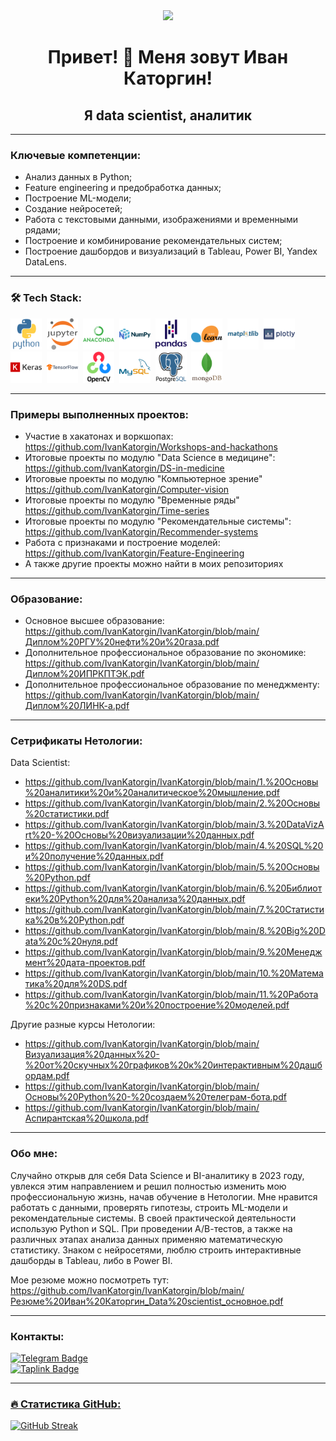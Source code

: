 <div id="header" align="center">
  <img src="https://media4.giphy.com/media/v1.Y2lkPTc5MGI3NjExd3FzdjltZ2V4ZjVmZTEycmpzcThicmQ1bGN5ZDl6N3Z1YnBodTU5dyZlcD12MV9pbnRlcm5hbF9naWZfYnlfaWQmY3Q9cw/S8TzUKzRPjepzJx37U/giphy.gif" width="200"/>

  # Привет! 👋 Меня зовут Иван Каторгин!
  ## Я data scientist, аналитик
</div>

---
### Ключевые компетенции:
- Анализ данных в Python;
- Feature engineering и предобработка данных;
-	Построение ML-модели;	
-	Создание нейросетей;
-	Работа с текстовыми данными, изображениями и временными рядами;
-	Построение и комбинирование рекомендательных систем;
-	Построение дашбордов и визуализаций в Tableau, Power BI, Yandex DataLens.

---
### :hammer_and_wrench: Tech Stack:
<div>
  <img src="https://github.com/devicons/devicon/blob/master/icons/python/python-original-wordmark.svg" title="Python" alt="Python" width="50" height="50"/>&nbsp;
  <img src="https://github.com/devicons/devicon/blob/master/icons/jupyter/jupyter-original-wordmark.svg" title="Jupyter" alt="Jupyter" width="50" height="50"/>&nbsp;
  <img src="https://github.com/devicons/devicon/blob/master/icons/anaconda/anaconda-original-wordmark.svg" title="Anaconda" alt="Anaconda" width="50" height="50"/>&nbsp;
  <img src="https://github.com/devicons/devicon/blob/master/icons/numpy/numpy-original-wordmark.svg" title="Numpy" alt="Numpy" width="50" height="50"/>&nbsp;
  <img src="https://github.com/devicons/devicon/blob/master/icons/pandas/pandas-original-wordmark.svg" title="Pandas" alt="Pandas" width="50" height="50"/>&nbsp;
  <img src="https://github.com/devicons/devicon/blob/master/icons/scikitlearn/scikitlearn-original.svg" title="Scikitlearn" alt="Scikitlearn" width="50" height="50"/>&nbsp;
  <img src="https://github.com/devicons/devicon/blob/master/icons/matplotlib/matplotlib-original-wordmark.svg" title="Matplotlib" alt="Matplotlib" width="50" height="50"/>&nbsp;
  <img src="https://github.com/devicons/devicon/blob/master/icons/plotly/plotly-original-wordmark.svg" title="Plotly" alt="Plotly" width="50" height="50"/>&nbsp;
  <img src="https://github.com/devicons/devicon/blob/master/icons/keras/keras-original-wordmark.svg" title="Keras" alt="Keras" width="50" height="50"/>&nbsp;
  <img src="https://github.com/devicons/devicon/blob/master/icons/tensorflow/tensorflow-original-wordmark.svg" title="Tensorflow" alt="Tensorflow" width="50" height="50"/>&nbsp;
  <img src="https://github.com/devicons/devicon/blob/master/icons/opencv/opencv-original-wordmark.svg"  title="OpenCV" alt="OpenCV" width="50" height="50"/>&nbsp;
  <img src="https://github.com/devicons/devicon/blob/master/icons/mysql/mysql-original-wordmark.svg" title="MySQL"  alt="MySQL" width="50" height="50"/>&nbsp;
  <img src="https://github.com/devicons/devicon/blob/master/icons/postgresql/postgresql-original-wordmark.svg" title="PostgreSQL" alt="PostgreSQL" width="50" height="50"/>&nbsp;
  <img src="https://github.com/devicons/devicon/blob/master/icons/mongodb/mongodb-original-wordmark.svg" title="Mongodb" alt="Mongodb" width="50" height="50"/>&nbsp;
</div>

---
### Примеры выполненных проектов:
- Участие в хакатонах и воркшопах: https://github.com/IvanKatorgin/Workshops-and-hackathons
- Итоговые проекты по модулю "Data Science в медицине": https://github.com/IvanKatorgin/DS-in-medicine
- Итоговые проекты по модулю "Компьютерное зрение" https://github.com/IvanKatorgin/Computer-vision
- Итоговые проекты по модулю "Временные ряды" https://github.com/IvanKatorgin/Time-series
- Итоговые проекты по модулю "Рекомендательные системы": https://github.com/IvanKatorgin/Recommender-systems
- Работа с признаками и построение моделей: https://github.com/IvanKatorgin/Feature-Engineering
- А также другие проекты можно найти в моих репозиториях

---
### Образование:
- Основное высшее образование: https://github.com/IvanKatorgin/IvanKatorgin/blob/main/Диплом%20РГУ%20нефти%20и%20газа.pdf
- Дополнительное профессиональное образование по экономике: https://github.com/IvanKatorgin/IvanKatorgin/blob/main/Диплом%20ИПРКПТЭК.pdf
- Дополнительное профессиональное образование по менеджменту: https://github.com/IvanKatorgin/IvanKatorgin/blob/main/Диплом%20ЛИНК-а.pdf

---
### Сетрификаты Нетологии:

Data Scientist:
- https://github.com/IvanKatorgin/IvanKatorgin/blob/main/1.%20Основы%20аналитики%20и%20аналитическое%20мышление.pdf
- https://github.com/IvanKatorgin/IvanKatorgin/blob/main/2.%20Основы%20статистики.pdf
- https://github.com/IvanKatorgin/IvanKatorgin/blob/main/3.%20DataVizArt%20-%20Основы%20визуализации%20данных.pdf
- https://github.com/IvanKatorgin/IvanKatorgin/blob/main/4.%20SQL%20и%20получение%20данных.pdf
- https://github.com/IvanKatorgin/IvanKatorgin/blob/main/5.%20Основы%20Python.pdf
- https://github.com/IvanKatorgin/IvanKatorgin/blob/main/6.%20Библиотеки%20Python%20для%20анализа%20данных.pdf
- https://github.com/IvanKatorgin/IvanKatorgin/blob/main/7.%20Статистика%20в%20Python.pdf
- https://github.com/IvanKatorgin/IvanKatorgin/blob/main/8.%20Big%20Data%20с%20нуля.pdf
- https://github.com/IvanKatorgin/IvanKatorgin/blob/main/9.%20Менеджмент%20дата-проектов.pdf
- https://github.com/IvanKatorgin/IvanKatorgin/blob/main/10.%20Математика%20для%20DS.pdf
- https://github.com/IvanKatorgin/IvanKatorgin/blob/main/11.%20Работа%20с%20признаками%20и%20построение%20моделей.pdf

Другие разные курсы Нетологии:
- https://github.com/IvanKatorgin/IvanKatorgin/blob/main/Визуализация%20данных%20-%20от%20скучных%20графиков%20к%20интерактивным%20дашбордам.pdf
- https://github.com/IvanKatorgin/IvanKatorgin/blob/main/Основы%20Python%20-%20создаем%20телеграм-бота.pdf
- https://github.com/IvanKatorgin/IvanKatorgin/blob/main/Аспирантская%20школа.pdf

---
### Обо мне:
Случайно открыв для себя Data Science и BI-аналитику в 2023 году, увлекся этим направлением и решил полностью изменить мою профессиональную жизнь, начав обучение в Нетологии.
Мне нравится работать с данными, проверять гипотезы, строить ML-модели и рекомендательные системы. В своей практической деятельности использую Python и SQL. При проведении А/В-тестов, а также на различных этапах анализа данных применяю математическую статистику. Знаком с нейросетями, люблю строить интерактивные дашборды в Tableau, либо в Power BI.

Мое резюме можно посмотреть тут: https://github.com/IvanKatorgin/IvanKatorgin/blob/main/Резюме%20Иван%20Каторгин_Data%20scientist_основное.pdf

---
### Контакты:
<div>
  <div>
    <a href="https://t.me/IvanKatorgin">
      <img src="https://img.shields.io/badge/Telegram-blue?style=for-the-badge&logo=Telegram&logoColor=white" width="200" height="50" alt="Telegram Badge"/>
  <div>

  <div>
    <a href="https://taplink.cc/ivankatorgin">
      <img src="https://img.shields.io/badge/Taplink-black?style=for-the-badge&logo=Taplink&logoColor=white" width="200" height="50" alt="Taplink Badge"/>
  <div>
<div>

---
### :fire: Статистика GitHub:
[![GitHub Streak](https://github-readme-streak-stats.herokuapp.com?user=IvanKatorgin&theme=github-dark&locale=ru&date_format=j%20M%5B%20Y%5D)](https://git.io/streak-stats)
